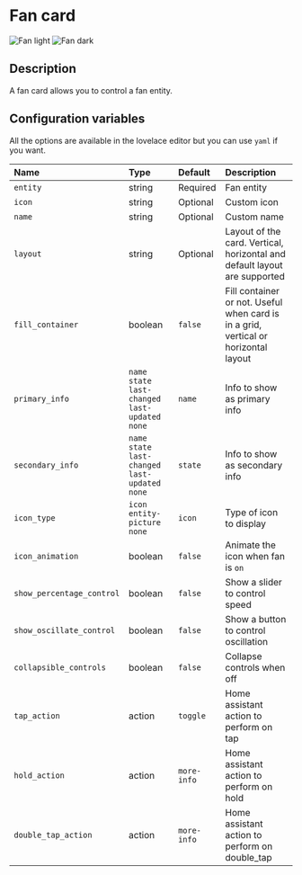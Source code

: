 # Fan card

![Fan light](../images/fan-light.png)
![Fan dark](../images/fan-dark.png)

## Description

A fan card allows you to control a fan entity.

## Configuration variables

All the options are available in the lovelace editor but you can use `yaml` if you want.

| Name                      | Type                                                | Default     | Description                                                                         |
| :------------------------ | :-------------------------------------------------- | :---------- | :---------------------------------------------------------------------------------- |
| `entity`                  | string                                              | Required    | Fan entity                                                                          |
| `icon`                    | string                                              | Optional    | Custom icon                                                                         |
| `name`                    | string                                              | Optional    | Custom name                                                                         |
| `layout`                  | string                                              | Optional    | Layout of the card. Vertical, horizontal and default layout are supported           |
| `fill_container`          | boolean                                             | `false`     | Fill container or not. Useful when card is in a grid, vertical or horizontal layout |
| `primary_info`            | `name` `state` `last-changed` `last-updated` `none` | `name`      | Info to show as primary info                                                        |
| `secondary_info`          | `name` `state` `last-changed` `last-updated` `none` | `state`     | Info to show as secondary info                                                      |
| `icon_type`               | `icon` `entity-picture` `none`                      | `icon`      | Type of icon to display                                                             |
| `icon_animation`          | boolean                                             | `false`     | Animate the icon when fan is `on`                                                   |
| `show_percentage_control` | boolean                                             | `false`     | Show a slider to control speed                                                      |
| `show_oscillate_control`  | boolean                                             | `false`     | Show a button to control oscillation                                                |
| `collapsible_controls`    | boolean                                             | `false`     | Collapse controls when off                                                          |
| `tap_action`              | action                                              | `toggle`    | Home assistant action to perform on tap                                             |
| `hold_action`             | action                                              | `more-info` | Home assistant action to perform on hold                                            |
| `double_tap_action`       | action                                              | `more-info` | Home assistant action to perform on double_tap                                      |
